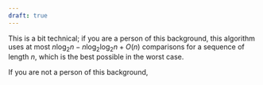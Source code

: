 ```yaml
---
draft: true
---
```



This is a bit technical; if you are a person of this background, this algorithm uses at most $n\log_2 n - n \log_2\log_2 n + O(n)$ comparisons for a sequence of length $n$, which is the best possible in the worst case.

If you are not a person of this background, 
